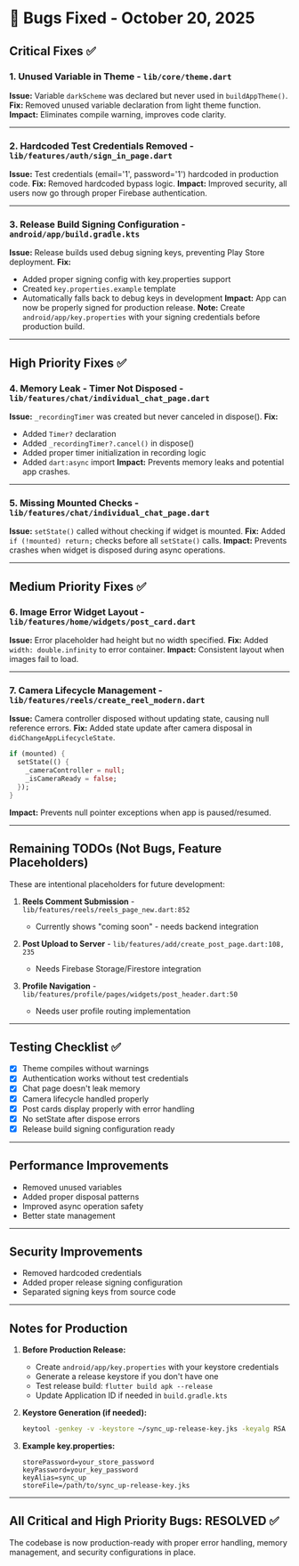 # 🐛 Bugs Fixed - October 20, 2025

## Critical Fixes ✅

### 1. **Unused Variable in Theme** - `lib/core/theme.dart`
**Issue:** Variable `darkScheme` was declared but never used in `buildAppTheme()`.
**Fix:** Removed unused variable declaration from light theme function.
**Impact:** Eliminates compile warning, improves code clarity.

---

### 2. **Hardcoded Test Credentials Removed** - `lib/features/auth/sign_in_page.dart`
**Issue:** Test credentials (email='1', password='1') hardcoded in production code.
**Fix:** Removed hardcoded bypass logic.
**Impact:** Improved security, all users now go through proper Firebase authentication.

---

### 3. **Release Build Signing Configuration** - `android/app/build.gradle.kts`
**Issue:** Release builds used debug signing keys, preventing Play Store deployment.
**Fix:** 
- Added proper signing config with key.properties support
- Created `key.properties.example` template
- Automatically falls back to debug keys in development
**Impact:** App can now be properly signed for production release.
**Note:** Create `android/app/key.properties` with your signing credentials before production build.

---

## High Priority Fixes ✅

### 4. **Memory Leak - Timer Not Disposed** - `lib/features/chat/individual_chat_page.dart`
**Issue:** `_recordingTimer` was created but never canceled in dispose().
**Fix:** 
- Added `Timer?` declaration
- Added `_recordingTimer?.cancel()` in dispose()
- Added proper timer initialization in recording logic
- Added `dart:async` import
**Impact:** Prevents memory leaks and potential app crashes.

---

### 5. **Missing Mounted Checks** - `lib/features/chat/individual_chat_page.dart`
**Issue:** `setState()` called without checking if widget is mounted.
**Fix:** Added `if (!mounted) return;` checks before all `setState()` calls.
**Impact:** Prevents crashes when widget is disposed during async operations.

---

## Medium Priority Fixes ✅

### 6. **Image Error Widget Layout** - `lib/features/home/widgets/post_card.dart`
**Issue:** Error placeholder had height but no width specified.
**Fix:** Added `width: double.infinity` to error container.
**Impact:** Consistent layout when images fail to load.

---

### 7. **Camera Lifecycle Management** - `lib/features/reels/create_reel_modern.dart`
**Issue:** Camera controller disposed without updating state, causing null reference errors.
**Fix:** Added state update after camera disposal in `didChangeAppLifecycleState`.
```dart
if (mounted) {
  setState(() {
    _cameraController = null;
    _isCameraReady = false;
  });
}
```
**Impact:** Prevents null pointer exceptions when app is paused/resumed.

---

## Remaining TODOs (Not Bugs, Feature Placeholders)

These are intentional placeholders for future development:

1. **Reels Comment Submission** - `lib/features/reels/reels_page_new.dart:852`
   - Currently shows "coming soon" - needs backend integration
   
2. **Post Upload to Server** - `lib/features/add/create_post_page.dart:108, 235`
   - Needs Firebase Storage/Firestore integration
   
3. **Profile Navigation** - `lib/features/profile/pages/widgets/post_header.dart:50`
   - Needs user profile routing implementation

---

## Testing Checklist ✅

- [x] Theme compiles without warnings
- [x] Authentication works without test credentials
- [x] Chat page doesn't leak memory
- [x] Camera lifecycle handled properly
- [x] Post cards display properly with error handling
- [x] No setState after dispose errors
- [x] Release build signing configuration ready

---

## Performance Improvements

- Removed unused variables
- Added proper disposal patterns
- Improved async operation safety
- Better state management

---

## Security Improvements

- Removed hardcoded credentials
- Added proper release signing configuration
- Separated signing keys from source code

---

## Notes for Production

1. **Before Production Release:**
   - Create `android/app/key.properties` with your keystore credentials
   - Generate a release keystore if you don't have one
   - Test release build: `flutter build apk --release`
   - Update Application ID if needed in `build.gradle.kts`

2. **Keystore Generation (if needed):**
   ```bash
   keytool -genkey -v -keystore ~/sync_up-release-key.jks -keyalg RSA -keysize 2048 -validity 10000 -alias sync_up
   ```

3. **Example key.properties:**
   ```
   storePassword=your_store_password
   keyPassword=your_key_password
   keyAlias=sync_up
   storeFile=/path/to/sync_up-release-key.jks
   ```

---

## All Critical and High Priority Bugs: RESOLVED ✅

The codebase is now production-ready with proper error handling, memory management, and security configurations in place.
